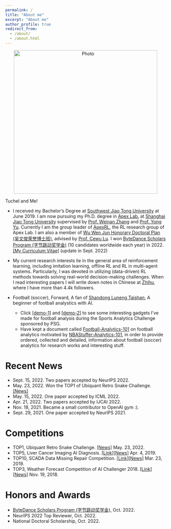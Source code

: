```yaml
---
permalink: /
title: "About me"
excerpt: "About me"
author_profile: true
redirect_from: 
  - /about/
  - /about.html
---
```


<p align="center">
  <img src="https://ericonaldo.github.io/files/mhliu.jpg?raw=true" alt="Photo" style="width: 450px;"
  alt="Tuchel and Me!"/> 
</p>


<!--* I am an undergraduate student in the Computer Science Department at [Southwest Jiao Tong University](http://www.swjtu.edu.cn/) and I am an admitted Ph.D student of [Apex Lab.](http://apex.sjtu.edu.cn) at [Shanghai Jiao Tong University](http://en.sjtu.edu.cn/). [[Curriculum Vitae]](/files/minghuanliu_cv.pdf)(update in Sept. 2019)
    * I will receive my Bachelor’s Degree at June 2019. My undergraduate research advisors are [Prof. Tianrui Li](http://userweb.swjtu.edu.cn/Userweb/trli30/index.htm) and my Ph.D research advisors will be [Prof. Weinan Zhang](http://wnzhang.net/) and [Prof. Yong Yu](http://apex.sjtu.edu.cn/members/yyu).
-->

[//]: #
    Tuchel and Me!

* I received my Bachelor’s Degree at [Southwest Jiao Tong University](http://www.swjtu.edu.cn/) at June 2019. I am now pursuing my Ph.D. degree in [Apex Lab.](http://apex.sjtu.edu.cn) at [Shanghai Jiao Tong University](http://en.sjtu.edu.cn/) supervised by [Prof. Weinan Zhang](http://wnzhang.net/) and [Prof. Yong Yu](http://apex.sjtu.edu.cn/members/yyu). Currently I am the group leader of [ApexRL](https://github.com/apexrl), the RL research group of Apex Lab. I am also a member of [Wu Wen Jun Honorary Doctoral Plan (吴文俊荣誉博士班)](https://xsb.seiee.sjtu.edu.cn/xsb/info/33498.htm), advised by [Prof. Cewu Lu](https://www.mvig.org/). I won [ByteDance Scholars Program (字节跳动奖学金)](https://ur.bytedance.com/scholarship) (10 candidates worldwide each year) in 2022. [[My Curriculum Vitae]](/files/minghuanliu_cv.pdf) (update in Sept. 2022)

* My current research interests lie in the general area of reinforcement learning, including imitation learning, offline RL and RL in multi-agent systems. Particularly, I was devoted in utilizing (data-driven) RL methods towards solving real-world decision-making challenges. When I read interesting papers I will write down notes in Chinese at [Zhihu](https://www.zhihu.com/people/eric-liu-57-75/posts), where I have more than 4.4k followers.

* Football (soccer), Forward, A fan of [Shandong Luneng Taishan](http://www.lnts.com.cn/), A beginner of football analystics with AI. 
    * Click [[demo-1]](/files/sac-demo1.mp4) and [[demo-2]](/files/sac-demo2.mp4) to see some interesting gadgets I've made for football analysis during the Sports Analytics Challenge sponsored by PSG. 
    <!-- * Click [[doc-1]](/files/mot_project.pdf) to see a small project that I've made with my classmates about Multi-Object Tracking for basketball players on NCAA video dataset. -->
    * Have kept a document called [Football-Analytics-101](https://football-analytics-101.readthedocs.io) on football analytics motivated by [NBAStuffer-Analytics-101](https://www.nbastuffer.com/analytics-101/), in order to provide ordered, collected and detailed, information about football (soccer) analytics for research works and interesting stuff. <!-- I will be geard towards collecting such information and try to find interesting topics to do as a research hobby.-->



# Recent News
* Sept. 15, 2022. Two papers accepted by NeurIPS 2022.
* May. 23, 2022. Won the TOP1 of Ubiquant Retro Snake Challenge. [[News]](https://mp.weixin.qq.com/s/PbdfoV7eKC02-rp0a9UrLw)
* May. 15, 2022. One paper accepted by ICML 2022.
* Apr. 21, 2022. Two papers accepted by IJCAI 2022.
* Nov. 18, 2021. Became a small contributor to OpenAI gym :).
* Sept. 29, 2021. One paper accepted by NeurIPS 2021.
<!--* * June. 19, 2021. One paper accepted by ECML-PKDD 2021.-->
<!--* * Apr. 29, 2021. One paper accepted by IJCAI 2021.-->
<!--* * Dec. 18, 2020. One paper accepted by AAMAS 2021.-->
<!--* * Dec. 20, 2019. One paper accepted by ICLR 2020.-->
<!--* Oct. 6, 2019. Started to keep a document called [Football-Analytics-101](https://football-analytics-101.readthedocs.io) on football analytics.-->
<!--* Sept. 25, 2019. A paper was submitted to ICLR 2020.-->
<!--* July 30, our paper "Automatic Proofreading in Chinese: Detect and Correct Spelling Errors in Character-level with Deep Neural" was accepted by NLPCC2020 (CCF-C), work was done when I was undergraduate.-->
<!--* July 30, our paper "Generative Adversarial Exploration for Reinforcement Learning" was accepted by DAI2019, work was done when I was undergraduate.-->
<!-- * July 30, one paper was accepted by DAI2019.-->
<!-- * July 30, one paper was accepted by NLPCC2020 (CCF-C).-->
<!-- * * May. 26, 2019. Became a finalist and win the TOP6 of Sports Analytics Challenge sponsored by PSG. [[Link]](https://www.agorize.com/en/challenges/xpsg/pages/brief)[[News]](https://www.agorize.com/en/challenges/xpsg/pages/finale?lang=en)-->
<!-- * * Apr. 4, 2019. Won the TOP5 of the Liver Cancer Imaging AI Diagnosis. [[Link]](https://www.datafountain.cn/competitions/335)[[News]](https://mp.weixin.qq.com/s/yA_M4u71RLKoFKuKd9Jqiw)-->
<!-- * * Mar. 23, 2019. Won the TOP10 of the SCADA Data Missing Repair Competition. [[Link]](https://www.datafountain.cn/competitions/333)[[News]](https://mp.weixin.qq.com/s/FKtJ-W3h8u5Rwikpym1Ibw)-->
<!-- * * Nov. 19, 2018. Won the TOP3 of the Weather Forecast Competition of AI Challenger 2018. [[Link]](https://challenger.ai)[[News]](https://challenger.ai//ai_challenger_2018_winners)-->

# Competitions
* TOP1, Ubiquant Retro Snake Challenge. [[News]](https://mp.weixin.qq.com/s/PbdfoV7eKC02-rp0a9UrLw) May. 23, 2022.
* TOP5, Liver Cancer Imaging AI Diagnosis. [[Link]](https://www.datafountain.cn/competitions/335)[[News]](https://mp.weixin.qq.com/s/yA_M4u71RLKoFKuKd9Jqiw) Apr. 4, 2019.
* TOP10, SCADA Data Missing Repair Competition. [[Link]](https://www.datafountain.cn/competitions/333)[[News]](https://mp.weixin.qq.com/s/FKtJ-W3h8u5Rwikpym1Ibw)  Mar. 23, 2019.
* TOP3, Weather Forecast Competition of AI Challenger 2018. [[Link]](https://challenger.ai)[[News]](https://challenger.ai//ai_challenger_2018_winners) Nov. 19, 2018. 

# Honors and Awards
* [ByteDance Scholars Program (字节跳动奖学金)](https://ur.bytedance.com/scholarship), Oct. 2022.
* NeurIPS 2022 Top Reviewer, Oct. 2022.
* National Doctoral Scholarship, Oct. 2022.

<script type="text/javascript" id="clustrmaps" src="//cdn.clustrmaps.com/map_v2.js?cl=ffffff&w=300&t=tt&d=rDlsdB4pV8wqXioR_ge-XrLwUTX3P199VHcYBtdl-wU"></script>

<!-- Default Statcounter code for My personal site  
<script type="text/javascript">
var sc_project=12037091; 
var sc_invisible=0; 
var sc_security="f3e3a82d"; 
var sc_https=1; 
var scJsHost = "https://";
document.write("<sc"+"ript type='text/javascript' src='" + scJsHost+
"statcounter.com/counter/counter.js'></"+"script>");
</script>
<noscript><div class="statcounter"><a title="Web Analytics Made Easy -
StatCounter" href="https://statcounter.com/" target="_blank"><img
class="statcounter" src="https://c.statcounter.com/12037091/0/f3e3a82d/0/"
alt="Web Analytics Made Easy - StatCounter"></a></div></noscript>
 End of Statcounter Code -->
